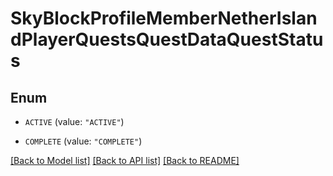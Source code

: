 # SkyBlockProfileMemberNetherIslandPlayerQuestsQuestDataQuestStatus

## Enum


* `ACTIVE` (value: `"ACTIVE"`)

* `COMPLETE` (value: `"COMPLETE"`)


[[Back to Model list]](../README.md#documentation-for-models) [[Back to API list]](../README.md#documentation-for-api-endpoints) [[Back to README]](../README.md)


